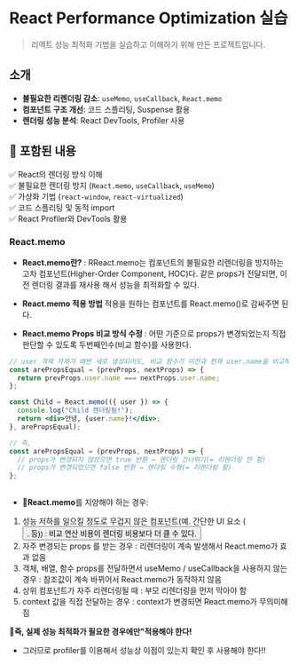 # React Performance Optimization 실습
> 리액트 성능 최적화 기법을 실습하고 이해하기 위해 만든 프로젝트입니다.

## 소개
- **불필요한 리렌더링 감소**: `useMemo`, `useCallback`, `React.memo`
- **컴포넌트 구조 개선**: 코드 스플리팅, Suspense 활용
- **렌더링 성능 분석**: React DevTools, Profiler 사용

## 📂 포함된 내용
✅ React의 렌더링 방식 이해  
✅ 불필요한 렌더링 방지 (`React.memo`, `useCallback`, `useMemo`)  
✅ 가상화 기법 (`react-window`, `react-virtualized`)  
✅ 코드 스플리팅 및 동적 import  
✅ React Profiler와 DevTools 활용

### React.memo
- **React.memo란?** 
: RReact.memo는 컴포넌트의 불필요한 리렌더링을 방지하는 고차 컴포넌트(Higher-Order Component, HOC)다. 같은 props가 전달되면, 이전 렌더링 결과를 재사용 해서 성능을 최적화할 수 있다.

- **React.memo 적용 방법** 적용을 원하는 컴포넌트를 React.memo()로 감싸주면 된다.
- **React.memo Props 비교 방식 수정** : 어떤 기준으로 props가 변경되었는지 직접 판단할 수 있도록 두번째인수(비교 함수)를 사용한다.

```jsx
// user 객체 자체가 매번 새로 생성되어도, 비교 함수가 이전과 현재 user.name을 비교해서 동일하면 리렌더링을 막아준다!
const arePropsEqual = (prevProps, nextProps) => {
  return prevProps.user.name === nextProps.user.name;
};

const Child = React.memo(({ user }) => {
  console.log("Child 렌더링됨!");
  return <div>안녕, {user.name}!</div>;
}, arePropsEqual);

// 즉, 
const arePropsEqual = (prevProps, nextProps) => {
  // props가 변경되지 않았으면 true 반환 → 렌더링 건너뛰기(= 리렌더링 안 함)
  // props가 변경되었으면 false 반환 → 렌더링 수행(= 리렌더링 함)
};
 
```
- **🚫React.memo**를 지양해야 하는 경우: 
1. 성능 저하를 일으킬 정도로 무겁지 않은 컴포넌트(예. 간단한 UI 요소 (<button>, <span> 등)) : 비교 연산 비용이 렌더링 비용보다 더 클 수 있다.
2. 자주 변경되는 props 를 받는 경우 : 리렌더링이 계속 발생해서 React.memo가 효과 없음
3. 객체, 배열, 함수 props를 전달하면서 useMemo / useCallback을 사용하지 않는 경우 : 참조값이 계속 바뀌어서 React.memo가 동작하지 않음
4. 상위 컴포넌트가 자주 리렌더링될 때 : 부모 리렌더링을 먼저 막아야 함
5. context 값을 직접 전달하는 경우 : context가  변경되면 React.memo가 무의미해짐

**📌즉, 실제 성능 최적화가 필요한 경우에만"적용해야 한다!** 
- 그러므로 profiler를 이용해서 성능상 이점이 있는지 확인 후 사용해야 한다!!